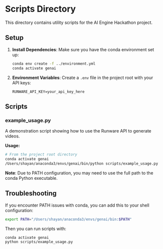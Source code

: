 # Scripts Directory

This directory contains utility scripts for the AI Engine Hackathon project.

## Setup

1. **Install Dependencies**: Make sure you have the conda environment set up:
   ```bash
   conda env create -f ../environment.yml
   conda activate genai
   ```

2. **Environment Variables**: Create a `.env` file in the project root with your API keys:
   ```
   RUNWARE_API_KEY=your_api_key_here
   ```

## Scripts

### example_usage.py
A demonstration script showing how to use the Runware API to generate videos.

**Usage:**
```bash
# From the project root directory
conda activate genai
/Users/shayan/anaconda3/envs/genai/bin/python scripts/example_usage.py
```

**Note**: Due to PATH configuration, you may need to use the full path to the conda Python executable.

## Troubleshooting

If you encounter PATH issues with conda, you can add this to your shell configuration:
```bash
export PATH="/Users/shayan/anaconda3/envs/genai/bin:$PATH"
```

Then you can run scripts with:
```bash
conda activate genai
python scripts/example_usage.py
``` 